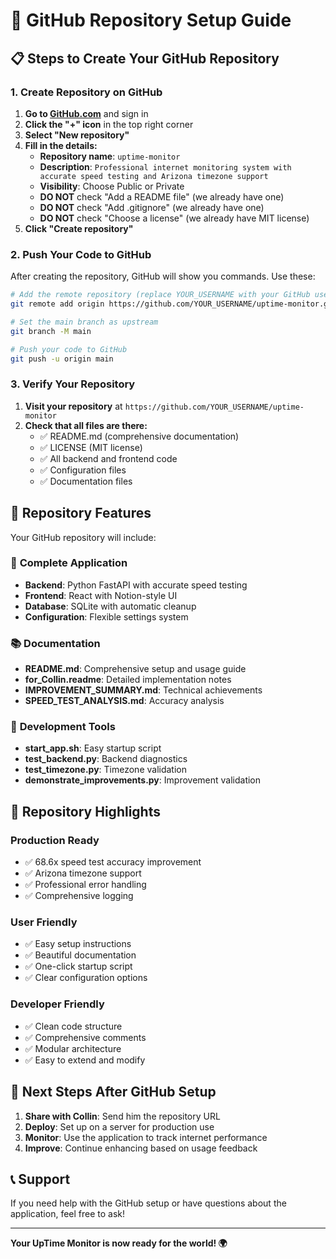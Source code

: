 # 🚀 GitHub Repository Setup Guide

## 📋 **Steps to Create Your GitHub Repository**

### 1. Create Repository on GitHub

1. **Go to [GitHub.com](https://github.com)** and sign in
2. **Click the "+" icon** in the top right corner
3. **Select "New repository"**
4. **Fill in the details:**
   - **Repository name**: `uptime-monitor`
   - **Description**: `Professional internet monitoring system with accurate speed testing and Arizona timezone support`
   - **Visibility**: Choose Public or Private
   - **DO NOT** check "Add a README file" (we already have one)
   - **DO NOT** check "Add .gitignore" (we already have one)
   - **DO NOT** check "Choose a license" (we already have MIT license)
5. **Click "Create repository"**

### 2. Push Your Code to GitHub

After creating the repository, GitHub will show you commands. Use these:

```bash
# Add the remote repository (replace YOUR_USERNAME with your GitHub username)
git remote add origin https://github.com/YOUR_USERNAME/uptime-monitor.git

# Set the main branch as upstream
git branch -M main

# Push your code to GitHub
git push -u origin main
```

### 3. Verify Your Repository

1. **Visit your repository** at `https://github.com/YOUR_USERNAME/uptime-monitor`
2. **Check that all files are there:**
   - ✅ README.md (comprehensive documentation)
   - ✅ LICENSE (MIT license)
   - ✅ All backend and frontend code
   - ✅ Configuration files
   - ✅ Documentation files

## 🎯 **Repository Features**

Your GitHub repository will include:

### 📁 **Complete Application**
- **Backend**: Python FastAPI with accurate speed testing
- **Frontend**: React with Notion-style UI
- **Database**: SQLite with automatic cleanup
- **Configuration**: Flexible settings system

### 📚 **Documentation**
- **README.md**: Comprehensive setup and usage guide
- **for_Collin.readme**: Detailed implementation notes
- **IMPROVEMENT_SUMMARY.md**: Technical achievements
- **SPEED_TEST_ANALYSIS.md**: Accuracy analysis

### 🔧 **Development Tools**
- **start_app.sh**: Easy startup script
- **test_backend.py**: Backend diagnostics
- **test_timezone.py**: Timezone validation
- **demonstrate_improvements.py**: Improvement validation

## 🌟 **Repository Highlights**

### **Production Ready**
- ✅ 68.6x speed test accuracy improvement
- ✅ Arizona timezone support
- ✅ Professional error handling
- ✅ Comprehensive logging

### **User Friendly**
- ✅ Easy setup instructions
- ✅ Beautiful documentation
- ✅ One-click startup script
- ✅ Clear configuration options

### **Developer Friendly**
- ✅ Clean code structure
- ✅ Comprehensive comments
- ✅ Modular architecture
- ✅ Easy to extend and modify

## 🚀 **Next Steps After GitHub Setup**

1. **Share with Collin**: Send him the repository URL
2. **Deploy**: Set up on a server for production use
3. **Monitor**: Use the application to track internet performance
4. **Improve**: Continue enhancing based on usage feedback

## 📞 **Support**

If you need help with the GitHub setup or have questions about the application, feel free to ask!

---

**Your UpTime Monitor is now ready for the world! 🌍** 